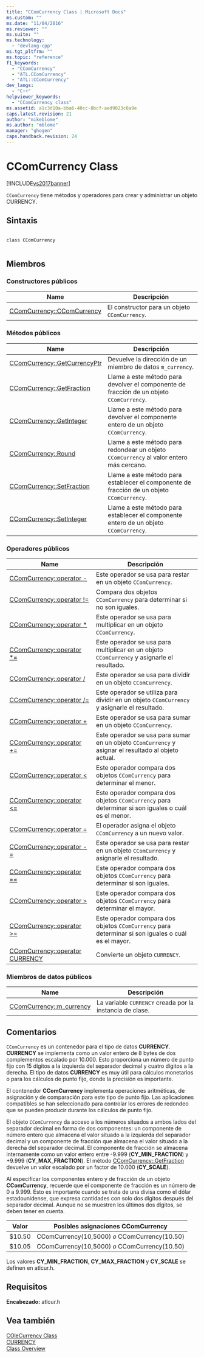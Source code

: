 ```yaml
---
title: "CComCurrency Class | Microsoft Docs"
ms.custom: ""
ms.date: "11/04/2016"
ms.reviewer: ""
ms.suite: ""
ms.technology: 
  - "devlang-cpp"
ms.tgt_pltfrm: ""
ms.topic: "reference"
f1_keywords: 
  - "CComCurrency"
  - "ATL.CComCurrency"
  - "ATL::CComCurrency"
dev_langs: 
  - "C++"
helpviewer_keywords: 
  - "CComCurrency class"
ms.assetid: a1c3d10a-bba6-40cc-8bcf-aed9023c8a9e
caps.latest.revision: 21
author: "mikeblome"
ms.author: "mblome"
manager: "ghogen"
caps.handback.revision: 24
---
```

# CComCurrency Class
[!INCLUDE[vs2017banner](../../assembler/inline/includes/vs2017banner.md)]

`CComCurrency` tiene métodos y operadores para crear y administrar un objeto CURRENCY.  
  
## Sintaxis  
  
```  
  
class CComCurrency  
  
```  
  
## Miembros  
  
### Constructores públicos  
  
|Name|Descripción|  
|----------|-----------------|  
|[CComCurrency::CComCurrency](../Topic/CComCurrency::CComCurrency.md)|El constructor para un objeto `CComCurrency`.|  
  
### Métodos públicos  
  
|Name|Descripción|  
|----------|-----------------|  
|[CComCurrency::GetCurrencyPtr](../Topic/CComCurrency::GetCurrencyPtr.md)|Devuelve la dirección de un miembro de datos `m_currency`.|  
|[CComCurrency::GetFraction](../Topic/CComCurrency::GetFraction.md)|Llame a este método para devolver el componente de fracción de un objeto `CComCurrency`.|  
|[CComCurrency::GetInteger](../Topic/CComCurrency::GetInteger.md)|Llame a este método para devolver el componente entero de un objeto `CComCurrency`.|  
|[CComCurrency::Round](../Topic/CComCurrency::Round.md)|Llame a este método para redondear un objeto `CComCurrency` al valor entero más cercano.|  
|[CComCurrency::SetFraction](../Topic/CComCurrency::SetFraction.md)|Llame a este método para establecer el componente de fracción de un objeto `CComCurrency`.|  
|[CComCurrency::SetInteger](../Topic/CComCurrency::SetInteger.md)|Llame a este método para establecer el componente entero de un objeto `CComCurrency`.|  
  
### Operadores públicos  
  
|Name|Descripción|  
|----------|-----------------|  
|[CComCurrency::operator \-](../Topic/CComCurrency::operator%20-2.md)|Este operador se usa para restar en un objeto `CComCurrency`.|  
|[CComCurrency::operator \!\=](../Topic/CComCurrency::operator%20!=.md)|Compara dos objetos `CComCurrency` para determinar si no son iguales.|  
|[CComCurrency::operator \*](../Topic/CComCurrency::operator%20*.md)|Este operador se usa para multiplicar en un objeto `CComCurrency`.|  
|[CComCurrency::operator \*\=](../Topic/CComCurrency::operator%20*=.md)|Este operador se usa para multiplicar en un objeto `CComCurrency` y asignarle el resultado.|  
|[CComCurrency::operator \/](../Topic/CComCurrency::operator%20-1.md)|Este operador se usa para dividir en un objeto `CComCurrency`.|  
|[CComCurrency::operator \/\=](../Topic/CComCurrency::operator%20-=2.md)|Este operador se utiliza para dividir en un objeto `CComCurrency` y asignarle el resultado.|  
|[CComCurrency::operator \+](../Topic/CComCurrency::operator%20+.md)|Este operador se usa para sumar en un objeto `CComCurrency`.|  
|[CComCurrency::operator \+\=](../Topic/CComCurrency::operator%20+=.md)|Este operador se usa para sumar en un objeto `CComCurrency` y asignar el resultado al objeto actual.|  
|[CComCurrency::operator \<](../Topic/CComCurrency::operator%20%3C.md)|Este operador compara dos objetos `CComCurrency` para determinar el menor.|  
|[CComCurrency::operator \<\=](../Topic/CComCurrency::operator%20%3C=.md)|Este operador compara dos objetos `CComCurrency` para determinar si son iguales o cuál es el menor.|  
|[CComCurrency::operator \=](../Topic/CComCurrency::operator%20=.md)|El operador asigna el objeto `CComCurrency` a un nuevo valor.|  
|[CComCurrency::operator \-\=](../Topic/CComCurrency::operator%20-=1.md)|Este operador se usa para restar en un objeto `CComCurrency` y asignarle el resultado.|  
|[CComCurrency::operator \=\=](../Topic/CComCurrency::operator%20==.md)|Este operador compara dos objetos `CComCurrency` para determinar si son iguales.|  
|[CComCurrency::operator \>](../Topic/CComCurrency::operator%20%3E.md)|Este operador compara dos objetos `CComCurrency` para determinar el mayor.|  
|[CComCurrency::operator \>\=](../Topic/CComCurrency::operator%20%3E=.md)|Este operador compara dos objetos `CComCurrency` para determinar si son iguales o cuál es el mayor.|  
|[CComCurrency::operator CURRENCY](../Topic/CComCurrency::operator%20CURRENCY.md)|Convierte un objeto `CURRENCY`.|  
  
### Miembros de datos públicos  
  
|Name|Descripción|  
|----------|-----------------|  
|[CComCurrency::m\_currency](../Topic/CComCurrency::m_currency.md)|La variable `CURRENCY` creada por la instancia de clase.|  
  
## Comentarios  
 `CComCurrency` es un contenedor para el tipo de datos **CURRENCY**.  **CURRENCY** se implementa como un valor entero de 8 bytes de dos complementos escalado por 10.000.  Esto proporciona un número de punto fijo con 15 dígitos a la izquierda del separador decimal y cuatro dígitos a la derecha.  El tipo de datos **CURRENCY** es muy útil para cálculos monetarios o para los cálculos de punto fijo, donde la precisión es importante.  
  
 El contenedor **CComCurrency** implementa operaciones aritméticas, de asignación y de comparación para este tipo de punto fijo.  Las aplicaciones compatibles se han seleccionado para controlar los errores de redondeo que se pueden producir durante los cálculos de punto fijo.  
  
 El objeto `CComCurrency` da acceso a los números situados a ambos lados del separador decimal en forma de dos componentes: un componente de número entero que almacena el valor situado a la izquierda del separador decimal y un componente de fracción que almacena el valor situado a la derecha del separador decimal.  El componente de fracción se almacena internamente como un valor entero entre \-9.999 \(**CY\_MIN\_FRACTION**\) y \+9.999 \(**CY\_MAX\_FRACTION**\).  El método [CComCurrency::GetFraction](../Topic/CComCurrency::GetFraction.md) devuelve un valor escalado por un factor de 10.000 \(**CY\_SCALE**\).  
  
 Al especificar los componentes entero y de fracción de un objeto **CComCurrency**, recuerde que el componente de fracción es un número de 0 a 9.999.  Esto es importante cuando se trata de una divisa como el dólar estadounidense, que expresa cantidades con solo dos dígitos después del separador decimal.  Aunque no se muestren los últimos dos dígitos, se deben tener en cuenta.  
  
|Valor|Posibles asignaciones CComCurrency|  
|-----------|----------------------------------------|  
|$10.50|CComCurrency\(10,5000\) *o* CComCurrency\(10.50\)|  
|$10.05|CComCurrency\(10,5000\) *o* CComCurrency\(10.50\)|  
  
 Los valores **CY\_MIN\_FRACTION**, **CY\_MAX\_FRACTION** y **CY\_SCALE** se definen en atlcur.h.  
  
## Requisitos  
 **Encabezado:** atlcur.h  
  
## Vea también  
 [COleCurrency Class](../../mfc/reference/colecurrency-class.md)   
 [CURRENCY](http://msdn.microsoft.com/es-es/5e81273c-7289-45c7-93c0-32c1553f708e)   
 [Class Overview](../../atl/atl-class-overview.md)